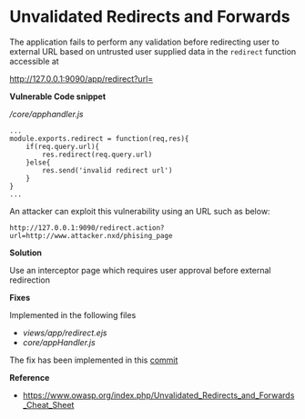 # Unvalidated Redirects and Forwards

The application fails to perform any validation before redirecting user to external URL based on untrusted user supplied data in the `redirect` function accessible at 

http://127.0.0.1:9090/app/redirect?url=

**Vulnerable Code snippet**

*/core/apphandler.js*
```
...
module.exports.redirect = function(req,res){
    if(req.query.url){
        res.redirect(req.query.url)
    }else{
        res.send('invalid redirect url')
    }
}
...
```

An attacker can exploit this vulnerability using an URL such as below:

```
http://127.0.0.1:9090/redirect.action?url=http://www.attacker.nxd/phising_page
```

**Solution**

Use an interceptor page which requires user approval before external redirection

**Fixes**

Implemented in the following files

- *views/app/redirect.ejs*
- *core/appHandler.js*

The fix has been implemented in this [commit](https://github.com/appsecco/dvna/commit/0df0980a19778e0cf627cd09b365e3e84023cf75)

**Reference**
- https://www.owasp.org/index.php/Unvalidated_Redirects_and_Forwards_Cheat_Sheet